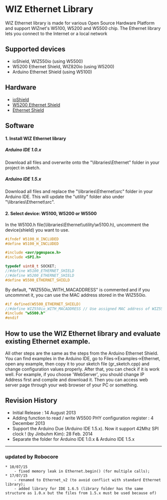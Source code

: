 WIZ Ethernet Library
========
WIZ Ethernet library is made for various Open Source Hardware Platform and support WIZnet's W5100, W5200 and W5500 chip. The Ethernet library lets you connect to the Internet or a local network

## Supported devices
* ioShield, WIZ550io (using W5500)
* W5200 Ethernet Shield, WIZ820io (using W5200)
* Arduino Ethernet Shield (using W5100)

## Hardware
* [ioShield](http://wizwiki.net/wiki/doku.php?id=ioshield "ioShield")
* [W5200 Ethernet Shield](https://github.com/Wiznet/W5200-Ethernet-Shield "W5200 Ethernet Shield")  
* [Ethernet Shield](http://arduino.cc/en/Main/ArduinoEthernetShield "Ethernet Shield")  

## Software
#### 1. Install WIZ Ethernet library  
##### Arduino IDE 1.0.x

Download all files and overwrite onto the "\libraries\Ethernet" folder in your project in sketch.

##### Arduino IDE 1.5.x

Download all files and replace the "\libraries\Ethernet\src" folder in your Arduino IDE. This will update the "utility" folder also under "\libraries\Ethernet\src".

#### 2. Select device: W5100, W5200 or W5500  
In the W5100.h file(\libraries\Ethernet\utility\w5100.h), uncomment the device(shield) you want to use.  

```cpp
#ifndef	W5100_H_INCLUDED
#define	W5100_H_INCLUDED

#include <avr/pgmspace.h>
#include <SPI.h>

typedef uint8_t SOCKET;
//#define W5100_ETHERNET_SHIELD
//#define W5200_ETHERNET_SHIELD
#define W5500_ETHERNET_SHIELD
```
By default, "WIZ550io_WITH_MACADDRESS" is commented and if you uncommnet it, you can use the MAC address stored in the WIZ550io.

```cpp
#if defined(W5500_ETHERNET_SHIELD)
//#define WIZ550io_WITH_MACADDRESS // Use assigned MAC address of WIZ550io
#include "w5500.h"
#endif
```

## How to use the WIZ Ethernet library and evaluate existing Ethernet example.
All other steps are the same as the steps from the Arduino Ethernet Shield. You can find examples in the Arduino IDE, go to Files->Examples->Ethernet, open any example, then copy it to your sketch file (gr_sketch.cpp) and change configuration values properly.
After that, you can check if it is work well. For example, if you choose 'WebServer', you should change IP Address first and compile and download it. Then you can access web server page through your web browser of your PC or something.

## Revision History
* Initial Release : 14 August 2013
* Adding function to read / write W5500 PHY configuration register : 4 December 2013
* Support the Arduino Due (Arduino IDE 1.5.x). Now it support 42Mhz SPI clock ! (by Jinbuhm Kim): 28 Feb. 2014
* Separate the folder for Arduino IDE 1.0.x & Arduino IDE 1.5.x

------------------------------------------------------------------------------------------

### updated by Robocore
	* 10/07/15
		- fixed memory leak in Ethernet.begin() (for multiple calls);
	* 17/07/15
		- renamed to Ethernet_v2 (to avoid conflict with standard Ethernet library);
		- added library for IDE 1.6.5 (library folder has the same structure as 1.0.x but the files from 1.5.x must be used because of)

